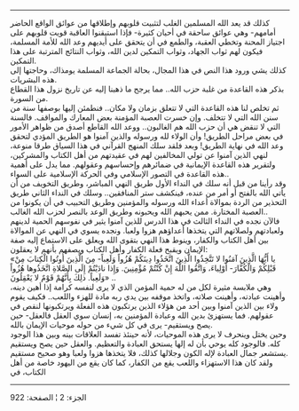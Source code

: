 ------------------------------------------------------------------------

كذلك قد يعد الله المسلمين الغلب لتثبيت قلوبهم وإطلاقها من عوائق الواقع
الحاضر أمامهم- وهي عوائق ساحقة في أحيان كثيرة- فإذا استيقنوا العاقبة
قويت قلوبهم على اجتياز المحنة وتخطي العقبة، والطمع في أن يتحقق على
أيديهم وعد الله للأمة المسلمة، فيكون لهم ثواب الجهاد، وثواب التمكين لدين
الله، وثواب النتائج المترتبة على هذا التمكين.  
كذلك يشي ورود هذا النص في هذا المجال، بحالة الجماعة المسلمة يومذاك،
وحاجتها إلى هذه البشريات.  
بذكر هذه القاعدة من غلبة حزب الله.. مما يرجح ما ذهبنا إليه عن تاريخ نزول
هذا القطاع من السورة.  
ثم تخلص لنا هذه القاعدة التي لا تتعلق بزمان ولا مكان.. فنطمئن إليها
بوصفها سنة من سنن الله التي لا تتخلف. وإن خسرت العصبة المؤمنة بعض
المعارك والمواقف. فالسنة التي لا تنقض هي أن حزب الله هم الغالبون.. ووعد
الله القاطع أصدق من ظواهر الأمور في بعض مراحل الطريق! وأن الولاء لله
ورسوله والذين آمنوا هو الطريق المؤدي لتحقق وعد الله في نهاية الطريق!
وبعد فلقد سلك المنهج القرآني في هذا السياق طرقا منوعة، لنهي الذين آمنوا
عن تولي المخالفين لهم في عقيدتهم من أهل الكتاب والمشركين، ولتقرير هذه
القاعدة الإيمانية في ضمائرهم وإحساسهم وعقولهم. مما يدل على أهمية هذه
القاعدة في التصور الإسلامي وفي الحركة الإسلامية على السواء..  
وقد رأينا من قبل أنه سلك في النداء الأول طريق النهي المباشر، وطريق
التخويف من أن يأتي الله بالفتح أو أمر من عنده، فينكشف ستر المنافقين..
وسلك في النداء الثاني طريق التحذير من الردة بموالاة أعداء الله ورسوله
والمؤمنين وطريق التحبيب في أن يكونوا من العصبة المختارة. ممن يحبهم الله
ويحبونه وطريق الوعد بالنصر لحزب الله الغالب..  
فالآن نجده في النداء الثالث في هذا الدرس للذين آمنوا يثير في نفوسهم
الحمية لدينهم ولعبادتهم ولصلاتهم التي يتخذها أعداؤهم هزوا ولعبا. ونجده
يسوي في النهي عن الموالاة بين أهل الكتاب والكفار، وينوط هذا النهي بتقوى
الله ويعلق على الاستماع إليه صفة الإيمان ويقبح فعلة الكفار وأهل الكتاب
ويصفهم بأنهم لا يعقلون:  
«يا أَيُّهَا الَّذِينَ آمَنُوا لا تَتَّخِذُوا الَّذِينَ اتَّخَذُوا دِينَكُمْ هُزُواً وَلَعِباً- مِنَ الَّذِينَ
أُوتُوا الْكِتابَ مِنْ قَبْلِكُمْ وَالْكُفَّارَ- أَوْلِياءَ، وَاتَّقُوا اللَّهَ إِنْ كُنْتُمْ مُؤْمِنِينَ. وَإِذا
نادَيْتُمْ إِلَى الصَّلاةِ اتَّخَذُوها هُزُواً وَلَعِباً. ذلِكَ بِأَنَّهُمْ قَوْمٌ لا يَعْقِلُونَ» ..  
وهي ملابسة مثيرة لكل من له حمية المؤمن الذي لا يرى لنفسه كرامة إذا أهين
دينه، وأهينت عبادته، وأهينت صلاته، واتخذ موقفه بين يدي ربه مادة للهزء
واللعب.. فكيف يقوم ولاء بين الذين آمنوا وبين أحد من هؤلاء الذين يرتكبون
هذه الفعلة ويرتكبونها لنقص في عقولهم. فما يستهزئ بدين الله وعبادة
المؤمنين به، إنسان سوي العقل فالعقل- حين يصح ويستقيم- يرى في كل شيء من
حوله موحيات الإيمان بالله.  
وحين يختل وينحرف لا يرى هذه الموحيات، لأنه حينئذ تفسد العلاقات بينه وبين
هذا الوجود كله. فالوجود كله يوحي بأن له إلها يستحق العبادة والتعظيم.
والعقل حين يصح ويستقيم يستشعر جمال العبادة لإله الكون وجلالها كذلك، فلا
يتخذها هزوا ولعبا وهو صحيح مستقيم.  
ولقد كان هذا الاستهزاء واللعب يقع من الكفار، كما كان يقع من اليهود خاصة
من أهل الكتاب، في

------------------------------------------------------------------------

الجزء: 2 ¦ الصفحة: 922
